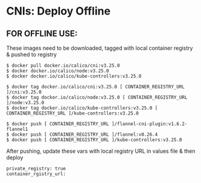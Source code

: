 # CNIs: Deploy Offline

## FOR OFFLINE USE:
These images need to be downloaded, tagged with local container registry & pushed to registry

```
$ docker pull docker.io/calico/cni:v3.25.0
$ docker docker.io/calico/node:v3.25.0
$ docker docker.io/calico/kube-controllers:v3.25.0

$ docker tag docker.io/calico/cni:v3.25.0 [ CONTAINER_REGISTRY_URL ]/cni:v3.25.0
$ docker tag docker.io/calico/node:v3.25.0 [ CONTAINER_REGISTRY_URL ]/node:v3.25.0
$ docker tag docker.io/calico/kube-controllers:v3.25.0 [ CONTAINER_REGISTRY_URL ]/kube-controllers:v3.25.0

$ docker push [ CONTAINER_REGISTRY_URL ]/flannel-cni-plugin:v1.6.2-flannel1
$ docker push [ CONTAINER_REGISTRY_URL ]/flannel:v0.26.4
$ docker push [ CONTAINER_REGISTRY_URL ]/kube-controllers:v3.25.0
```

After pushing, update these vars with local registry URL in values file & then deploy

```
private_registry: true
container_rgistry_url:
```
